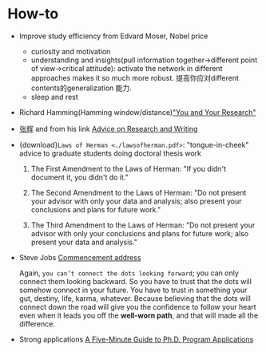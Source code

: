 # How-to
- Improve study efficiency from Edvard Moser, Nobel price
  - curiosity and motivation
  - understanding and insights(pull information together->different point of view->critical attitude): activate the network in different approaches makes it so much more robust. 提高你应对different contents的generalization 能力.
  - sleep and rest
- Richard Hamming(Hamming window/distance)["You and Your Research"](https://www.youtube.com/watch?v=a1zDuOPkMSw&list=WL&index=7&t=6s)

- [张辉](http://www.cs.cmu.edu/~hzhang/) and from his link [Advice on Research and Writing](http://www.cs.cmu.edu/afs/cs.cmu.edu/user/mleone/web/how-to.html)
- {download}`Laws of Herman <./lawsofherman.pdf>`: "tongue-in-cheek" advice to graduate students doing doctoral thesis work
  1. The First Amendment to the Laws of Herman: "If you didn't document it, you didn't do it."

  2. The Second Amendment to the Laws of Herman: "Do not present your advisor with only your data and analysis; also present your conclusions and plans for future work."

  3. The Third Amendment to the Laws of Herman: "Do not present your advisor with only your conclusions and plans for future work; also present your data and analysis."

- Steve Jobs [Commencement address](https://news.stanford.edu/2005/06/14/jobs-061505/)

  Again, `you can’t connect the dots looking forward`; you can only connect them looking backward. So you have to trust that the dots will somehow connect in your future. You have to trust in something your gut, destiny, life, karma, whatever. Because believing that the dots will connect down the road will give you the confidence to follow your heart even when it leads you off the **well-worn path**, and that will made all the difference.

- Strong applications
[A Five-Minute Guide to Ph.D. Program Applications](https://pg.ucsd.edu/PhD-application-tips.htm)